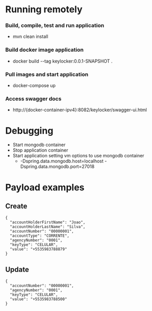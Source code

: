 # Running remotely

### Build, compile, test and run application
* mvn clean install
### Build docker image application
* docker build --tag keylocker:0.0.1-SNAPSHOT .
### Pull images and start application
* docker-compose up
### Access swagger docs
* http://{docker-container-ipv4}:8082/keylocker/swagger-ui.html

# Debugging
* Start mongodb container
* Stop application container
* Start application setting vm options to use mongodb container 
  * -Dspring.data.mongodb.host=localhost -Dspring.data.mongodb.port=27018

# Payload examples
## Create
```
{
  "accountHolderFirstName": "Joao",
  "accountHolderLastName": "Silva",
  "accountNumber": "00000001",
  "accountType": "CORRENTE",
  "agencyNumber": "0001",
  "keyType": "CELULAR",
  "value": "+5535983788879"
}
```

## Update
```
{
  "accountNumber": "00000001",
  "agencyNumber": "0001",
  "keyType": "CELULAR",
  "value": "+5535983788500"
}
```